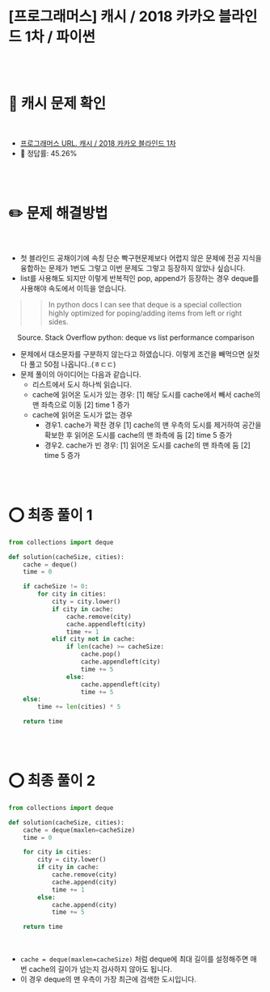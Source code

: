 # [프로그래머스] 캐시 / 2018 카카오 블라인드 1차 / 파이썬


<br />
<br />


# 📖 캐시 문제 확인

<br />

- [프로그래머스 URL. 캐시 / 2018 카카오 블라인드 1차](https://programmers.co.kr/learn/courses/30/lessons/17680)
- 🎯 정답률: 45.26%


<br />
<br />


# ✏️  문제 해결방법

<br />

- 첫 블라인드 공채이기에 속칭 단순 빡구현문제보다 어렵지 않은 문제에 전공 지식을 융합하는 문제가 1번도 그렇고 이번 문제도 그렇고 등장하지 않았나 싶습니다.
- list를 사용해도 되지만 이렇게 반복적인 pop, append가 등장하는 경우 deque를 사용해야 속도에서 이득을 얻습니다.

>> In python docs I can see that deque is a special collection highly optimized for poping/adding items from left or right sides.
<center> Source. Stack Overflow python: deque vs list performance comparison  </center>

- 문제에서 대소문자를 구분하지 않는다고 하였습니다. 이렇게 조건을 빼먹으면 실컷 다 풀고 50점 나옵니다..(ㅎㄷㄷ)
- 문제 풀이의 아이디어는 다음과 같습니다.
    - 리스트에서 도시 하나씩 읽습니다.
    - cache에 읽어온 도시가 있는 경우: [1] 해당 도시를 cache에서 빼서 cache의 맨 좌측으로 이동 [2] time 1 증가
    - cache에 읽어온 도시가 없는 경우 
        - 경우1. cache가 꽉찬 경우 [1] cache의 맨 우측의 도시를 제거하여 공간을 확보한 후 읽어온 도시를 cache의 맨 좌측에 둠 [2] time 5 증가
        - 경우2. cache가 빈 경우: [1] 읽어온 도시를 cache의 맨 좌측에 둠 [2] time 5 증가

<br />
<br />

# ⭕ 최종 풀이 1

``` python
from collections import deque

def solution(cacheSize, cities):
    cache = deque()
    time = 0

    if cacheSize != 0:
        for city in cities:
            city = city.lower()
            if city in cache:
                cache.remove(city)
                cache.appendleft(city)
                time += 1
            elif city not in cache:
                if len(cache) >= cacheSize:
                    cache.pop()
                    cache.appendleft(city)
                    time += 5
                else:
                    cache.appendleft(city)
                    time += 5
    else:
        time += len(cities) * 5

    return time
```


<br />
<br />

# ⭕ 최종 풀이 2


``` python
from collections import deque

def solution(cacheSize, cities):
    cache = deque(maxlen=cacheSize)
    time = 0

    for city in cities:
        city = city.lower()
        if city in cache:
            cache.remove(city)
            cache.append(city)
            time += 1
        else:
            cache.append(city)
            time += 5

    return time
```

<br />

- `cache = deque(maxlen=cacheSize)` 처럼 deque에 최대 길이를 설정해주면 매번 cache의 길이가 넘는지 검사하지 않아도 됩니다.
- 이 경우 deque의 맨 우측이 가장 최근에 검색한 도시입니다.

<br />
<br />
